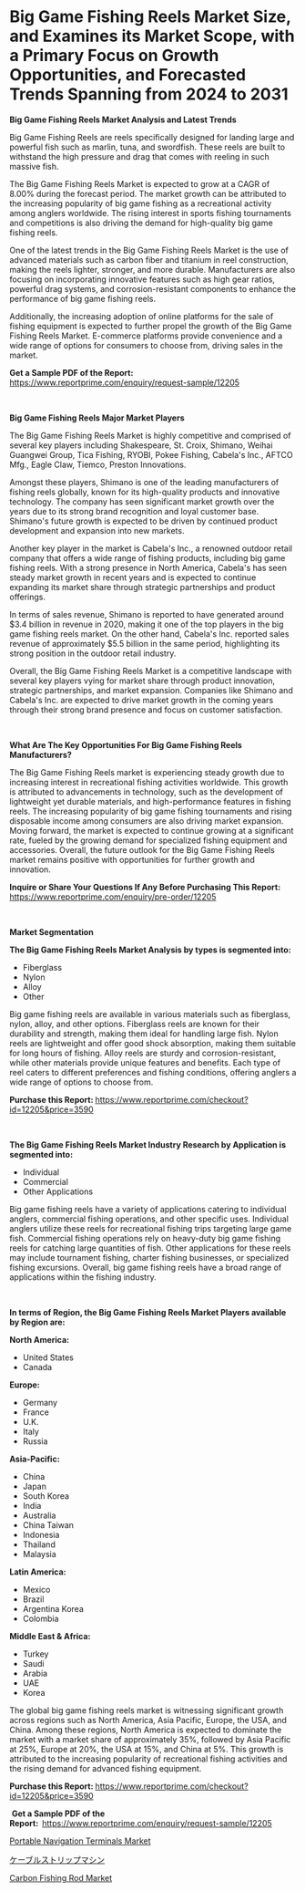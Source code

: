 <p><h1>Big Game Fishing Reels Market Size, and Examines its Market Scope, with a Primary Focus on Growth Opportunities, and Forecasted Trends Spanning from 2024 to 2031</h1></p><p><strong>Big Game Fishing Reels Market Analysis and Latest Trends</strong></p>
<p><p>Big Game Fishing Reels are reels specifically designed for landing large and powerful fish such as marlin, tuna, and swordfish. These reels are built to withstand the high pressure and drag that comes with reeling in such massive fish.</p><p>The Big Game Fishing Reels Market is expected to grow at a CAGR of 8.00% during the forecast period. The market growth can be attributed to the increasing popularity of big game fishing as a recreational activity among anglers worldwide. The rising interest in sports fishing tournaments and competitions is also driving the demand for high-quality big game fishing reels.</p><p>One of the latest trends in the Big Game Fishing Reels Market is the use of advanced materials such as carbon fiber and titanium in reel construction, making the reels lighter, stronger, and more durable. Manufacturers are also focusing on incorporating innovative features such as high gear ratios, powerful drag systems, and corrosion-resistant components to enhance the performance of big game fishing reels.</p><p>Additionally, the increasing adoption of online platforms for the sale of fishing equipment is expected to further propel the growth of the Big Game Fishing Reels Market. E-commerce platforms provide convenience and a wide range of options for consumers to choose from, driving sales in the market.</p></p>
<p><strong>Get a Sample PDF of the Report:&nbsp;</strong> <a href="https://www.reportprime.com/enquiry/request-sample/12205">https://www.reportprime.com/enquiry/request-sample/12205</a></p>
<p>&nbsp;</p>
<p><strong>Big Game Fishing Reels Major Market Players</strong></p>
<p><p>The Big Game Fishing Reels Market is highly competitive and comprised of several key players including Shakespeare, St. Croix, Shimano, Weihai Guangwei Group, Tica Fishing, RYOBI, Pokee Fishing, Cabela's Inc., AFTCO Mfg., Eagle Claw, Tiemco, Preston Innovations.</p><p>Amongst these players, Shimano is one of the leading manufacturers of fishing reels globally, known for its high-quality products and innovative technology. The company has seen significant market growth over the years due to its strong brand recognition and loyal customer base. Shimano's future growth is expected to be driven by continued product development and expansion into new markets.</p><p>Another key player in the market is Cabela's Inc., a renowned outdoor retail company that offers a wide range of fishing products, including big game fishing reels. With a strong presence in North America, Cabela's has seen steady market growth in recent years and is expected to continue expanding its market share through strategic partnerships and product offerings.</p><p>In terms of sales revenue, Shimano is reported to have generated around $3.4 billion in revenue in 2020, making it one of the top players in the big game fishing reels market. On the other hand, Cabela's Inc. reported sales revenue of approximately $5.5 billion in the same period, highlighting its strong position in the outdoor retail industry.</p><p>Overall, the Big Game Fishing Reels Market is a competitive landscape with several key players vying for market share through product innovation, strategic partnerships, and market expansion. Companies like Shimano and Cabela's Inc. are expected to drive market growth in the coming years through their strong brand presence and focus on customer satisfaction.</p></p>
<p>&nbsp;</p>
<p><strong>What Are The Key Opportunities For Big Game Fishing Reels Manufacturers?</strong></p>
<p><p>The Big Game Fishing Reels market is experiencing steady growth due to increasing interest in recreational fishing activities worldwide. This growth is attributed to advancements in technology, such as the development of lightweight yet durable materials, and high-performance features in fishing reels. The increasing popularity of big game fishing tournaments and rising disposable income among consumers are also driving market expansion. Moving forward, the market is expected to continue growing at a significant rate, fueled by the growing demand for specialized fishing equipment and accessories. Overall, the future outlook for the Big Game Fishing Reels market remains positive with opportunities for further growth and innovation.</p></p>
<p><strong>Inquire or Share Your Questions If Any Before Purchasing This Report:</strong> <a href="https://www.reportprime.com/enquiry/pre-order/12205">https://www.reportprime.com/enquiry/pre-order/12205</a></p>
<p>&nbsp;</p>
<p><strong>Market Segmentation</strong></p>
<p><strong>The Big Game Fishing Reels Market Analysis by types is segmented into:</strong></p>
<p><ul><li>Fiberglass</li><li>Nylon</li><li>Alloy</li><li>Other</li></ul></p>
<p><p>Big game fishing reels are available in various materials such as fiberglass, nylon, alloy, and other options. Fiberglass reels are known for their durability and strength, making them ideal for handling large fish. Nylon reels are lightweight and offer good shock absorption, making them suitable for long hours of fishing. Alloy reels are sturdy and corrosion-resistant, while other materials provide unique features and benefits. Each type of reel caters to different preferences and fishing conditions, offering anglers a wide range of options to choose from.</p></p>
<p><strong>Purchase this Report:&nbsp;</strong><a href="https://www.reportprime.com/checkout?id=12205&price=3590">https://www.reportprime.com/checkout?id=12205&price=3590</a></p>
<p>&nbsp;</p>
<p><strong>The Big Game Fishing Reels Market Industry Research by Application is segmented into:</strong></p>
<p><ul><li>Individual</li><li>Commercial</li><li>Other Applications</li></ul></p>
<p><p>Big game fishing reels have a variety of applications catering to individual anglers, commercial fishing operations, and other specific uses. Individual anglers utilize these reels for recreational fishing trips targeting large game fish. Commercial fishing operations rely on heavy-duty big game fishing reels for catching large quantities of fish. Other applications for these reels may include tournament fishing, charter fishing businesses, or specialized fishing excursions. Overall, big game fishing reels have a broad range of applications within the fishing industry.</p></p>
<p>&nbsp;</p>
<p><strong>In terms of Region, the Big Game Fishing Reels Market Players available by Region are:</strong></p>
<p>
    <p> <strong> North America: </strong>
        <ul>
            <li>United States</li>
            <li>Canada</li>
        </ul>
        </p> 
    <p> <strong> Europe: </strong>
        <ul>
            <li>Germany</li>
            <li>France</li>
            <li>U.K.</li>
            <li>Italy</li>
            <li>Russia</li>
        </ul>
        </p> 
    <p> <strong> Asia-Pacific: </strong>
        <ul>
            <li>China</li>
            <li>Japan</li>
            <li>South Korea</li>
            <li>India</li>
            <li>Australia</li>
            <li>China Taiwan</li>
            <li>Indonesia</li>
            <li>Thailand</li>
            <li>Malaysia</li>
        </ul>
        </p> 
    <p> <strong> Latin America: </strong>
        <ul>
            <li>Mexico</li>
            <li>Brazil</li>
            <li>Argentina Korea</li>
            <li>Colombia</li>
        </ul>
        </p> 
    <p> <strong> Middle East & Africa: </strong>
        <ul>
            <li>Turkey</li>
            <li>Saudi</li>
            <li>Arabia</li>
            <li>UAE</li>
            <li>Korea</li>
        </ul>
    </p>
    </p>
<p><p>The global big game fishing reels market is witnessing significant growth across regions such as North America, Asia Pacific, Europe, the USA, and China. Among these regions, North America is expected to dominate the market with a market share of approximately 35%, followed by Asia Pacific at 25%, Europe at 20%, the USA at 15%, and China at 5%. This growth is attributed to the increasing popularity of recreational fishing activities and the rising demand for advanced fishing equipment.</p></p>
<p><strong>Purchase this Report: </strong><a href="https://www.reportprime.com/checkout?id=12205&price=3590">https://www.reportprime.com/checkout?id=12205&price=3590</a></p>
<p>&nbsp;<strong>Get a Sample PDF of the Report:&nbsp;&nbsp;</strong><a href="https://www.reportprime.com/enquiry/request-sample/12205">https://www.reportprime.com/enquiry/request-sample/12205</a></p>
<p><strong></strong></p>
<p><p><a href="https://spotless-saver-8fd.notion.site/Portable-Navigation-Terminals-Market-Size-Market-Share-and-Global-Market-Analysis-Report-2024-20-cd107491e6534d76b7cc0a402c8c2bf5">Portable Navigation Terminals Market</a></p><p><a href="https://medium.com/@nicolaseller56452023/%E3%82%B1%E3%83%BC%E3%83%96%E3%83%AB%E3%82%B9%E3%83%88%E3%83%AA%E3%83%83%E3%83%94%E3%83%B3%E3%82%B0%E3%83%9E%E3%82%B7%E3%83%B3%E5%B8%82%E5%A0%B4-%E5%B8%82%E5%A0%B4%E3%82%B7%E3%82%A7%E3%82%A2-%E5%B8%82%E5%A0%B4%E5%8B%95%E5%90%91-%E3%81%8A%E3%82%88%E3%81%B3%E5%B0%86%E6%9D%A5%E3%81%AE%E6%88%90%E9%95%B7%E3%82%92%E6%8E%A2%E3%82%8B-869293005dfd">ケーブルストリップマシン</a></p><p><a href="https://github.com/singletonthaxterkelliehr2df/Market-Research-Report-List-1/blob/main/carbon-fishing-rod-market.md">Carbon Fishing Rod Market</a></p></p>